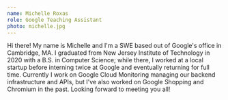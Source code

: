 ```yaml
---
name: Michelle Roxas
role: Google Teaching Assistant
photo: michelle.jpg
---
```


Hi there! My name is Michelle and I'm a SWE based out of Google's office in Cambridge, MA. I graduated from New Jersey Institute of Technology in 2020 with a B.S. in Computer Science; while there, I worked at a local startup before interning twice at Google and eventually returning for full time.  Currently I work on Google Cloud Monitoring managing our backend infrastructure and APIs, but I've also worked on Google Shopping and Chromium in the past. Looking forward to meeting you all!



